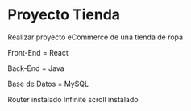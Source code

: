 # Proyecto Tienda

Realizar proyecto eCommerce de una tienda de ropa

Front-End = React

Back-End = Java

Base de Datos = MySQL

Router instalado
Infinite scroll instalado
